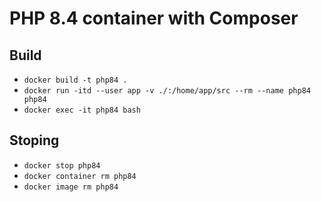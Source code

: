 # PHP 8.4 container with Composer

## Build
- `docker build -t php84 .`
- `docker run -itd --user app -v ./:/home/app/src --rm --name php84 php84`
- `docker exec -it php84 bash`

## Stoping
- `docker stop php84`
- `docker container rm php84`
- `docker image rm php84`
